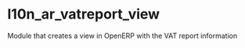 l10n_ar_vatreport_view
======================

Module that creates a view in OpenERP with the VAT report information
